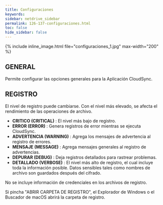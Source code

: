 ```yaml
---
title: Configuraciones
keywords:
sidebar: netdrive_sidebar
permalink: 126-137-configuraciones.html
toc: false
hide_sidebar: false
---
```


{% include inline_image.html file="configuraciones_1.jpg" max-width="200" %}

GENERAL
-------
Permite configurar las opciones generales para la Aplicación CloudSync.

REGISTRO
--------
El nivel de registro puede cambiarse. Con el nivel más elevado, se afecta el rendimiento de las operaciones de archivo.

- **CRITICO (CRITICAL)** : El nivel más bajo de registro.
- **ERROR (ERROR)** : Genera registros de error mientras se ejecuta CloudSync.
- **ADVERTENCIA (WARNING)** : Agrega los mensajes de advertencia al registro de errores.
- **MENSAJE (MESSAGE)** : Agrega mensajes generales al registro de advertencias.
- **DEPURAR (DEBUG)** : Deja registros detallados para rastrear problemas.
- **DETALLADO (VERBOSE)** : El nivel más alto de registro, el cual incluye toda la información posible. Datos sensibles tales como nombres de archivo son guardados después del cifrado.

No se incluye información de credenciales en los archivos de registro.

Si pincha "ABRIR CARPETA DE REGISTRO", el Explorador de Windows o el Buscador de macOS abrirá la carpeta de registro.

